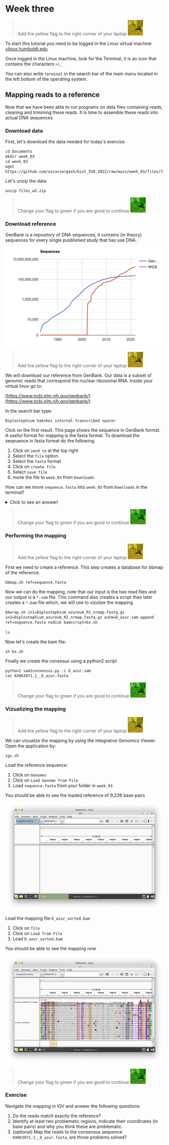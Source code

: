 # Week three

> Add the yellow flag to the right corner of your laptop ![](img/yellow.jpeg)

To start this tutorial you need to be logged in the Linux virtual machine
[vlinux.humboldt.edu](https://vlinux.humboldt.edu/)

Once logged in the Linux machine, look for the Terminal, it is an icon that contains the characters `>\_`

You can also write `terminal` in the search bar of the main manu located in the left bottom of the operating system.

## Mapping reads to a reference

Now that we have been able to run programs on data files containing reads, cleaning and trimming these reads. It is time to assemble these reads into actual DNA sequences.

### Download data


First, let's download the data needed for today's exercise.

```
cd Documents
mkdir week_03
cd week_03
wget https://github.com/oscarvargash/biol_550_2022/raw/main/week_03/files/files_w3.zip
```

Let's unzip the data 

```
unzip files_w3.zip
```

> Change your flag to green if you are good to continue ![](img/green.jpeg)

### Download reference

GenBank is a repository of DNA sequences, it contains (in theory) sequences for every single pusblished study that has use DNA.

![](img/gb.png)

> Add the yellow flag to the right corner of your laptop ![](img/yellow.jpeg)

We will download our reference from GenBank. Our data is a subset of genomic reads that correspond the nuclear ribosomal RNA. Inside your virtual linux go to:

[https://www.ncbi.nlm.nih.gov/genbank/](https://www.ncbi.nlm.nih.gov/genbank/)


In the search bar type:

```
Diplostephium haenkei internal transcribed spacer
```

Click on the first result. This page shows the sequence in GenBank format. A useful format for mapping is the fasta format. To download the seqeuence in fasta format do the following.

1. Click on `send to` at the top right
2. Select the `file` option
3. Select the `fasta` format
4. Click on `create file`
5. Select `save file`
6. move the file to `week_03` from `Downloads`


How can we move `sequence.fasta` into `week_03` from `Downloads` in the terminal?

<details>
  <summary>Click to see an answer!</summary>
  
In the terminal, while located in `week_03` you can type:

```
mv ~/Downloads/sequence.fasta .
```

</details>

> Change your flag to green if you are good to continue ![](img/green.jpeg)

### Performing the mapping

> Add the yellow flag to the right corner of your laptop ![](img/yellow.jpeg)


First we need to create a reference. This step creates a database for bbmap of the reference.

```
bbmap.sh ref=sequence.fasta
```

Now we can do the mapping, note that our input is the two read files and our output is a `*.sam` file. This command also creates a script than later creates a `*.bam` file which, we will use to vizulize the mapping

```
bbwrap.sh in1=Diplostephium_azureum_R1_nrmap.fastq.gz in2=Diplostephium_azureum_R2_nrmap.fastq.gz outm=D_azur.sam append ref=sequence.fasta nodisk bamscript=bs.sh

ls 
```

Now let's create the bam file:

```
sh bs.sh
```

Finally we create the consesus using a python2 script

```
python2 sam2consensus.py -i D_azur.sam
cat KX063971.1__D_azur.fasta
```

> Change your flag to green if you are good to continue ![](img/green.jpeg)


### Vizualizing the mapping

> Add the yellow flag to the right corner of your laptop ![](img/yellow.jpeg)


We can vizualize the mapping by using the Integrative Genomics Viewer. Open the application by:

```
igv.sh
```

Load the reference sequence:

1. Click on `Genomes`
2. Click on `Load Genome from File`
3. Load `sequence.fasta` from your folder in `week_03`

You should be able to see the loaded reference of 9,238 base pairs

![](img/igv1.png)

Load the mapping file `D_azur_sorted.bam`

1. Click on `file`
2. Click on `Load from File`
3. Load `D_azur_sorted.bam`

You should be able to see the mapping now

![](img/igv2.png)

> Change your flag to green if you are good to continue ![](img/green.jpeg)


### Exercise

Navigate the mapping in IGV and answer the following questions:

1. Do the reads match exactly the reference?
2. Identify at least two problematic regions, indicate their coordinates (in base pairs) and why you think these are problematic.
3. (optional) Map the reads to the consensus sequence `KX063971.1__D_azur.fasta`, are those problems solved?

